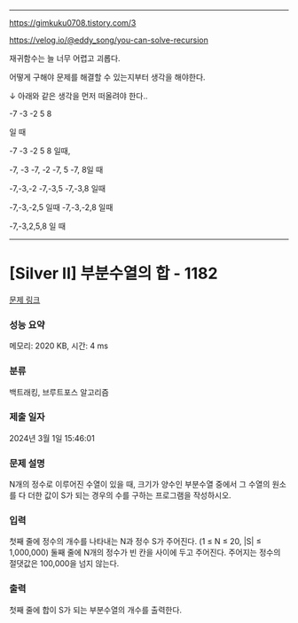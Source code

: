 --------------

https://gimkuku0708.tistory.com/3

https://velog.io/@eddy_song/you-can-solve-recursion

재귀함수는 늘 너무 어렵고 괴롭다.

어떻게 구해야 문제를 해결할 수 있는지부터 생각을 해야한다.


↓ 아래와 같은 생각을 먼저 떠올려야 한다..

-7	-3	-2	5	8

일 때

-7
-3
-2
5
8 일때,

-7, -3
-7, -2
-7, 5
-7, 8일 때

-7,-3,-2
-7,-3,5
-7,-3,8 일때

-7,-3,-2,5 일때
-7,-3,-2,8 일때

-7,-3,2,5,8 일 때



-------------

# [Silver II] 부분수열의 합 - 1182 

[문제 링크](https://www.acmicpc.net/problem/1182) 

### 성능 요약

메모리: 2020 KB, 시간: 4 ms

### 분류

백트래킹, 브루트포스 알고리즘

### 제출 일자

2024년 3월 1일 15:46:01

### 문제 설명

<p>N개의 정수로 이루어진 수열이 있을 때, 크기가 양수인 부분수열 중에서 그 수열의 원소를 다 더한 값이 S가 되는 경우의 수를 구하는 프로그램을 작성하시오.</p>

### 입력 

 <p>첫째 줄에 정수의 개수를 나타내는 N과 정수 S가 주어진다. (1 ≤ N ≤ 20, |S| ≤ 1,000,000) 둘째 줄에 N개의 정수가 빈 칸을 사이에 두고 주어진다. 주어지는 정수의 절댓값은 100,000을 넘지 않는다.</p>

### 출력 

 <p>첫째 줄에 합이 S가 되는 부분수열의 개수를 출력한다.</p>

